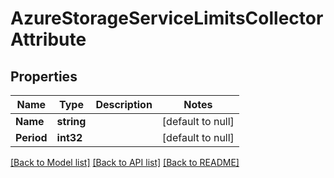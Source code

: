 # AzureStorageServiceLimitsCollectorAttribute

## Properties
Name | Type | Description | Notes
------------ | ------------- | ------------- | -------------
**Name** | **string** |  | [default to null]
**Period** | **int32** |  | [default to null]

[[Back to Model list]](../README.md#documentation-for-models) [[Back to API list]](../README.md#documentation-for-api-endpoints) [[Back to README]](../README.md)


